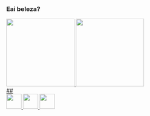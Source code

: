 ### Eai beleza? 

<div>
  <a href="https://beacons.ai/bernardovillanova">
  <img height="180em" src="https://github-readme-stats.vercel.app/api?username=bernardovillanova&show_icons=true&theme=dracula&include_all_commits=true&count_private=true"/>
  <img height="180em" src="https://github-readme-stats.vercel.app/api/top-langs/?username=bernardovillanova&layout=compact&langs_count=16&theme=dracula"/>
</div>
  ##
  <div>
    <img height="40em" src="https://cdn.jsdelivr.net/gh/devicons/devicon/icons/css3/css3-plain-wordmark.svg" />
    <img height="40em" src="https://cdn.jsdelivr.net/gh/devicons/devicon/icons/javascript/javascript-plain.svg" />
    <img height="40em" src="https://cdn.jsdelivr.net/gh/devicons/devicon/icons/java/java-original.svg" />
  </div>
